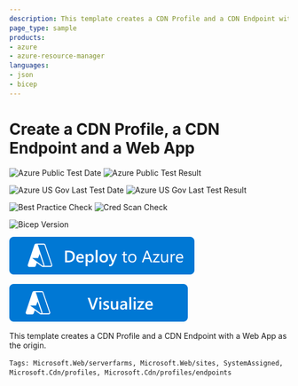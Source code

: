 ```yaml
---
description: This template creates a CDN Profile and a CDN Endpoint with a Web App as the origin
page_type: sample
products:
- azure
- azure-resource-manager
languages:
- json
- bicep
---
```

# Create a CDN Profile, a CDN Endpoint and a Web App

![Azure Public Test Date](https://azurequickstartsservice.blob.core.windows.net/badges/quickstarts/microsoft.cdn/cdn-with-web-app/PublicLastTestDate.svg)
![Azure Public Test Result](https://azurequickstartsservice.blob.core.windows.net/badges/quickstarts/microsoft.cdn/cdn-with-web-app/PublicDeployment.svg)

![Azure US Gov Last Test Date](https://azurequickstartsservice.blob.core.windows.net/badges/quickstarts/microsoft.cdn/cdn-with-web-app/FairfaxLastTestDate.svg)
![Azure US Gov Last Test Result](https://azurequickstartsservice.blob.core.windows.net/badges/quickstarts/microsoft.cdn/cdn-with-web-app/FairfaxDeployment.svg)

![Best Practice Check](https://azurequickstartsservice.blob.core.windows.net/badges/quickstarts/microsoft.cdn/cdn-with-web-app/BestPracticeResult.svg)
![Cred Scan Check](https://azurequickstartsservice.blob.core.windows.net/badges/quickstarts/microsoft.cdn/cdn-with-web-app/CredScanResult.svg)

![Bicep Version](https://azurequickstartsservice.blob.core.windows.net/badges/quickstarts/microsoft.cdn/cdn-with-web-app/BicepVersion.svg)

[![Deploy To Azure](https://raw.githubusercontent.com/Azure/azure-quickstart-templates/master/1-CONTRIBUTION-GUIDE/images/deploytoazure.svg?sanitize=true)](https://portal.azure.com/#create/Microsoft.Template/uri/https%3A%2F%2Fraw.githubusercontent.com%2FAzure%2Fazure-quickstart-templates%2Fmaster%2Fquickstarts%2Fmicrosoft.cdn%2Fcdn-with-web-app%2Fazuredeploy.json)

[![Visualize](https://raw.githubusercontent.com/Azure/azure-quickstart-templates/master/1-CONTRIBUTION-GUIDE/images/visualizebutton.svg?sanitize=true)](http://armviz.io/#/?load=https%3A%2F%2Fraw.githubusercontent.com%2FAzure%2Fazure-quickstart-templates%2Fmaster%2Fquickstarts%2Fmicrosoft.cdn%2Fcdn-with-web-app%2Fazuredeploy.json)

This template creates a CDN Profile and a CDN Endpoint with a Web App as the origin.

`Tags: Microsoft.Web/serverfarms, Microsoft.Web/sites, SystemAssigned, Microsoft.Cdn/profiles, Microsoft.Cdn/profiles/endpoints`
